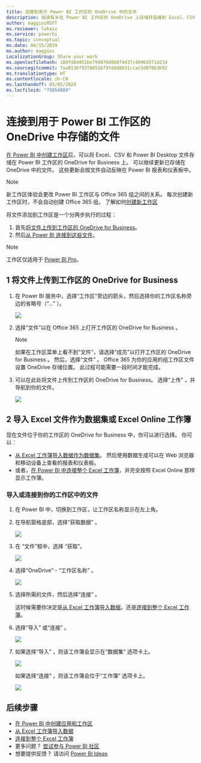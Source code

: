 ```yaml
---
title: 连接到用于 Power BI 工作区的 OneDrive 中的文件
description: 阅读有关在 Power BI 工作区的 OneDrive 上存储并连接到 Excel、CSV 和 Power BI Desktop 文件的信息。
author: maggiesMSFT
ms.reviewer: lukasz
ms.service: powerbi
ms.topic: conceptual
ms.date: 04/15/2019
ms.author: maggies
LocalizationGroup: Share your work
ms.openlocfilehash: 180fd8d451be794070d8b0f4d37c40965671d23d
ms.sourcegitcommit: 7aa0136f93f88516f97ddd8031ccac5d07863b92
ms.translationtype: HT
ms.contentlocale: zh-CN
ms.lasthandoff: 05/05/2020
ms.locfileid: "73854889"
---
```

# <a name="connect-to-files-stored-in-onedrive-for-your-power-bi-workspace"></a>连接到用于 Power BI 工作区的 OneDrive 中存储的文件
[在 Power BI 中创建工作区](service-create-distribute-apps.md)后，可以将 Excel、CSV 和 Power BI Desktop 文件存储在 Power BI 工作区的 OneDrive for Business 上。 可以继续更新已存储在 OneDrive 中的文件。 这些更新会按文件自动反映在 Power BI 报表和仪表板中。 

> [!NOTE]
> 新工作区体验会更改 Power BI 工作区与 Office 365 组之间的关系。 每次创建新工作区时，不会自动创建 Office 365 组。 了解如何[创建新工作区](service-create-the-new-workspaces.md)

将文件添加到工作区是一个分两步执行的过程： 

1. 首先[将文件上传到工作区的 OneDrive for Business](service-connect-to-files-in-app-workspace-onedrive-for-business.md#1-upload-files-to-the-onedrive-for-business-for-your-workspace)。
2. 然后[从 Power BI 连接到这些文件](service-connect-to-files-in-app-workspace-onedrive-for-business.md#2-import-excel-files-as-datasets-or-as-excel-online-workbooks)。

> [!NOTE]
> 工作区仅适用于 [Power BI Pro](service-features-license-type.md)。
> 

## <a name="1-upload-files-to-the-onedrive-for-business-for-your-workspace"></a>1 将文件上传到工作区的 OneDrive for Business
1. 在 Power BI 服务中，选择“工作区”旁边的箭头，然后选择你的工作区名称旁边的省略号（“…”  ）。 
   
   ![](media/service-connect-to-files-in-app-workspace-onedrive-for-business/power-bi-app-ellipsis.png)
2. 选择“文件”以在 Office 365 上打开工作区的 OneDrive for Business  。
   
   > [!NOTE]
   > 如果在工作区菜单上看不到“文件”，请选择“成员”以打开工作区的 OneDrive for Business   。 然后，选择“文件”  。 Office 365 为你的应用的组工作区文件设置 OneDrive 存储位置。 此过程可能需要一段时间才能完成。 
   > 
   > 
3. 可以在此处将文件上传到工作区的 OneDrive for Business。 选择“上传”  ，并导航到你的文件。
   
   ![](media/service-connect-to-files-in-app-workspace-onedrive-for-business/pbi_grpfilesonedrive.png)

## <a name="2-import-excel-files-as-datasets-or-as-excel-online-workbooks"></a>2 导入 Excel 文件作为数据集或 Excel Online 工作簿
现在文件位于你的工作区的 OneDrive for Business 中，你可以进行选择。 你可以： 

* [从 Excel 工作簿导入数据作为数据集](service-get-data-from-files.md)。 然后使用数据生成可以在 Web 浏览器和移动设备上查看的报表和仪表板。
* 或者，[在 Power BI 中连接整个 Excel 工作簿](service-excel-workbook-files.md)，并完全按照 Excel Online 那样显示工作簿。

### <a name="import-or-connect-to-the-files-in-your-workspace"></a>导入或连接到你的工作区中的文件
1. 在 Power BI 中，切换到工作区，让工作区名称显示在左上角。 
2. 在导航窗格底部，选择“获取数据”  。 
   
   ![](media/service-connect-to-files-in-app-workspace-onedrive-for-business/power-bi-app-get-data-button.png)
3. 在  “文件”框中，选择  “获取”。
   
   ![](media/service-connect-to-files-in-app-workspace-onedrive-for-business/pbi_getfiles.png)
4. 选择“OneDrive” - “工作区名称”   。
   
    ![](media/service-connect-to-files-in-app-workspace-onedrive-for-business/pbi_grp_one_drive_shrpt.png)
5. 选择所需的文件，然后选择“连接”  。
   
    这时候需要你决定是[从 Excel 工作簿导入数据](service-get-data-from-files.md)，还是[连接到整个 Excel 工作簿](service-excel-workbook-files.md)。
6. 选择“导入”  或“连接”  。
   
    ![](media/service-connect-to-files-in-app-workspace-onedrive-for-business/pbi_importexceldataorwholecrop.png)
7. 如果选择“导入”  ，则该工作簿会显示在“数据集”  选项卡上。 
   
    ![](media/service-connect-to-files-in-app-workspace-onedrive-for-business/power-bi-app-excel-file-import.png)
   
    如果选择“连接”  ，则该工作簿会位于“工作簿”  选项卡上。
   
    ![](media/service-connect-to-files-in-app-workspace-onedrive-for-business/power-bi-app-excel-file-connect.png)

## <a name="next-steps"></a>后续步骤
* [在 Power BI 中创建应用和工作区](service-create-distribute-apps.md)
* [从 Excel 工作簿导入数据](service-get-data-from-files.md)
* [连接到整个 Excel 工作簿](service-excel-workbook-files.md)
* 更多问题？ [尝试参与 Power BI 社区](https://community.powerbi.com/)
* 想要提供反馈？ 请访问 [Power BI Ideas](https://ideas.powerbi.com/forums/265200-power-bi)

